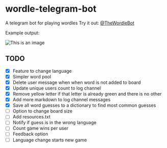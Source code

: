 # wordle-telegram-bot
A telegram bot for playing wordles
Try it out: [@TheWordleBot](https://www.t.me/TheWordleBot)

Example output:

![This is an image](https://github.com/valenbar/wordle-telegram-bot/blob/main/res/sample-output.png?raw=true)

## TODO

- [x] Feature to change language
- [x] Simpler word pool
- [x] Delete user message when when word is not added to board
- [x] Update unique users count to log channel
- [x] Remove yellow letter if that letter is already green and there is no other
- [x] Add more markdown to log channel messages
- [x] Save all word guesses to a dictionary to find most common guesses
- [ ] Option to change board size
- [ ] Add resources.txt
- [ ] Notify if guess is in the wrong language
- [ ] Count game wins per user
- [ ] Feedback option
- [ ] Language change starts new game
